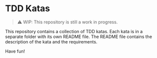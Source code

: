 # TDD Katas

> ⚠️ WIP: This repository is still a work in progress.

This repository contains a collection of TDD katas. Each kata is in a separate folder with its own README file. The README file contains the description of the kata and the requirements.

Have fun!